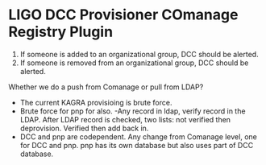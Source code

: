 # LIGO DCC Provisioner COmanage Registry Plugin

  1. If someone is added to an organizational group, DCC should be alerted.
  2. If someone is removed from an organizational group, DCC should be alerted.

Whether we do a push from Comanage or pull from LDAP? 
  - The current KAGRA provisioing is brute force. 
  - Brute force for pnp for also. 
  -Any record in ldap, verify record in the LDAP. After  LDAP record is checked, two lists: not verified then deprovision. Verified then add back in. 
  - DCC and pnp are codependent. Any change from Comanage level, one for DCC and pnp. pnp has its own database but also uses part of DCC database.
